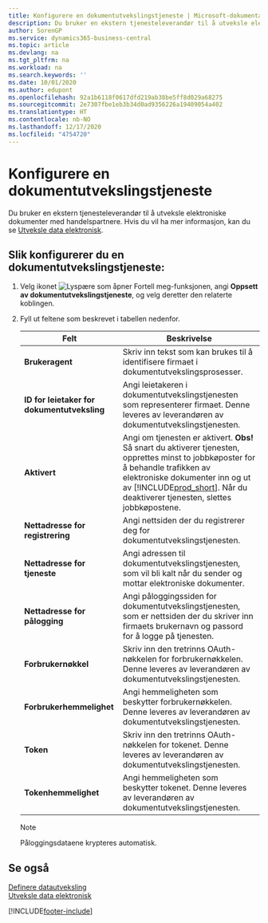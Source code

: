 ```yaml
---
title: Konfigurere en dokumentutvekslingstjeneste | Microsoft-dokumentasjon
description: Du bruker en ekstern tjenesteleverandør til å utveksle elektroniske dokumenter med handelspartnere.
author: SorenGP
ms.service: dynamics365-business-central
ms.topic: article
ms.devlang: na
ms.tgt_pltfrm: na
ms.workload: na
ms.search.keywords: ''
ms.date: 10/01/2020
ms.author: edupont
ms.openlocfilehash: 92a1b6118f0617dfd219ab38be5ff8d029a68275
ms.sourcegitcommit: 2e7307fbe1eb3b34d0ad9356226a19409054a402
ms.translationtype: HT
ms.contentlocale: nb-NO
ms.lasthandoff: 12/17/2020
ms.locfileid: "4754720"
---
```

# <a name="set-up-a-document-exchange-service"></a>Konfigurere en dokumentutvekslingstjeneste
Du bruker en ekstern tjenesteleverandør til å utveksle elektroniske dokumenter med handelspartnere. Hvis du vil ha mer informasjon, kan du se [Utveksle data elektronisk](across-data-exchange.md).  

## <a name="to-set-up-a-document-exchange-service"></a>Slik konfigurerer du en dokumentutvekslingstjeneste:  
1. Velg ikonet ![Lyspære som åpner Fortell meg-funksjonen](media/ui-search/search_small.png "Fortell hva du vil gjøre"), angi **Oppsett av dokumentutvekslingstjeneste**, og velg deretter den relaterte koblingen.  
2. Fyll ut feltene som beskrevet i tabellen nedenfor.  

    |Felt|Beskrivelse|  
    |---------------------------------|---------------------------------------|  
    |**Brukeragent**|Skriv inn tekst som kan brukes til å identifisere firmaet i dokumentutvekslingsprosesser.|  
    |**ID for leietaker for dokumentutveksling**|Angi leietakeren i dokumentutvekslingstjenesten som representerer firmaet. Denne leveres av leverandøren av dokumentutvekslingstjenesten.|  
    |**Aktivert**|Angi om tjenesten er aktivert. **Obs!** Så snart du aktiverer tjenesten, opprettes minst to jobbkøposter for å behandle trafikken av elektroniske dokumenter inn og ut av [!INCLUDE[prod_short](includes/prod_short.md)]. Når du deaktiverer tjenesten, slettes jobbkøpostene.|  
    |**Nettadresse for registrering**|Angi nettsiden der du registrerer deg for dokumentutvekslingstjenesten.|  
    |**Nettadresse for tjeneste**|Angi adressen til dokumentutvekslingstjenesten, som vil bli kalt når du sender og mottar elektroniske dokumenter.|  
    |**Nettadresse for pålogging**|Angi påloggingssiden for dokumentutvekslingstjenesten, som er nettsiden der du skriver inn firmaets brukernavn og passord for å logge på tjenesten.|  
    |**Forbrukernøkkel**|Skriv inn den tretrinns OAuth-nøkkelen for forbrukernøkkelen. Denne leveres av leverandøren av dokumentutvekslingstjenesten.|  
    |**Forbrukerhemmelighet**|Angi hemmeligheten som beskytter forbrukernøkkelen. Denne leveres av leverandøren av dokumentutvekslingstjenesten.|  
    |**Token**|Skriv inn den tretrinns OAuth-nøkkelen for tokenet. Denne leveres av leverandøren av dokumentutvekslingstjenesten.|  
    |**Tokenhemmelighet**|Angi hemmeligheten som beskytter tokenet. Denne leveres av leverandøren av dokumentutvekslingstjenesten.|  

    > [!NOTE]  
    > Påloggingsdataene krypteres automatisk.

## <a name="see-also"></a>Se også  
[Definere datautveksling](across-set-up-data-exchange.md)  
[Utveksle data elektronisk](across-data-exchange.md)


[!INCLUDE[footer-include](includes/footer-banner.md)]